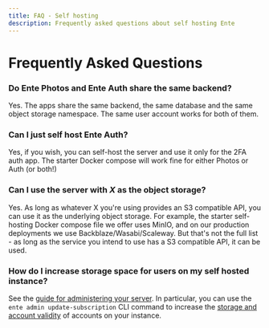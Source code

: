 ```yaml
---
title: FAQ - Self hosting
description: Frequently asked questions about self hosting Ente
---
```


# Frequently Asked Questions

### Do Ente Photos and Ente Auth share the same backend?

Yes. The apps share the same backend, the same database and the same object
storage namespace. The same user account works for both of them.

### Can I just self host Ente Auth?

Yes, if you wish, you can self-host the server and use it only for the 2FA auth
app. The starter Docker compose will work fine for either Photos or Auth (or
both!)

### Can I use the server with _X_ as the object storage?

Yes. As long as whatever X you're using provides an S3 compatible API, you can
use it as the underlying object storage. For example, the starter self-hosting
Docker compose file we offer uses MinIO, and on our production deployments we
use Backblaze/Wasabi/Scaleway. But that's not the full list - as long as the
service you intend to use has a S3 compatible API, it can be used.

### How do I increase storage space for users on my self hosted instance?

See the [guide for administering your server](/self-hosting/guides/admin). In
particular, you can use the `ente admin update-subscription` CLI command to
increase the
[storage and account validity](https://github.com/ente-io/ente/blob/main/cli/docs/generated/ente_admin_update-subscription.md)
of accounts on your instance.
